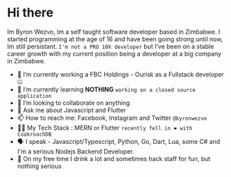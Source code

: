 # Hi there

Im Byron Wezvo, Im a self taught software developer based in Zimbabwe. I started programming at the age of 16 and have been going strong until now, Im still persistant. `I'm not a PRO 10X developer` but I've been on a stable career growth with my current position being a developer at a big company in Zimbabwe.

- 🔭 I’m currently working a FBC Holdings - Ourisk as a Fullstack developer 🤐
- 🌱 I’m currently learning  **NOTHING** `working on a closed source application`
- 👯 I’m looking to collaborate on anything
- 💬 Ask me about Javascript and Flutter
- 📫 How to reach me: Facebook, Instagram and Twitter `@byronwezvo`
- 👨‍💻 My Tech Stack : MERN or Flutter `recently fell in ❤ with CoakroachDB`
- 🗣 I speak - Javascript/Typescript, Python, Go, Dart, Lua, some C# and I'm a serious Nodejs Backend Developer.
- 🤔 On my free time I drink a lot and sometimes hack staff for fun, but nothing serious
